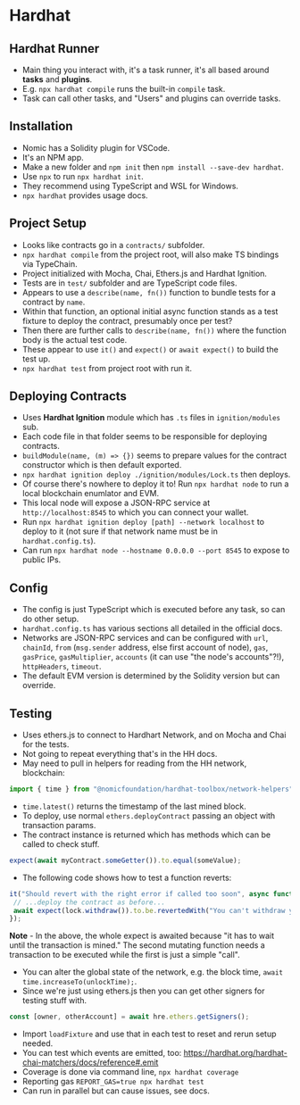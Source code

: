 # Hardhat

## Hardhat Runner

 - Main thing you interact with, it's a task runner, it's all based around **tasks** and **plugins**.
 - E.g. `npx hardhat compile` runs the built-in `compile` task.
 - Task can call other tasks, and "Users" and plugins can override tasks.

## Installation

 - Nomic has a Solidity plugin for VSCode.
 - It's an NPM app.
 - Make a new folder and `npm init` then `npm install --save-dev hardhat`.
 - Use `npx` to run `npx hardhat init`.
 - They recommend using TypeScript and WSL for Windows.
 - `npx hardhat` provides usage docs.

## Project Setup

 - Looks like contracts go in a `contracts/` subfolder.
 - `npx hardhat compile` from the project root, will also make TS bindings via TypeChain.
 - Project initialized with Mocha, Chai, Ethers.js and Hardhat Ignition.
 - Tests are in `test/` subfolder and are TypeScript code files.
 - Appears to use a `describe(name, fn())` function to bundle tests for a contract by `name`.
 - Within that function, an optional initial async function stands as a test fixture to deploy the contract, presumably once per test?
 - Then there are further calls to `describe(name, fn())` where the function body is the actual test code.
 - These appear to use `it()` and `expect()` or `await expect()` to build the test up.
 - `npx hardhat test` from project root with run it.

## Deploying Contracts

 - Uses **Hardhat Ignition** module which has `.ts` files in `ignition/modules` sub.
 - Each code file in that folder seems to be responsible for deploying contracts.
 - `buildModule(name, (m) => {})` seems to prepare values for the contract constructor which is then default exported.
 - `npx hardhat ignition deploy ./ignition/modules/Lock.ts` then deploys.
 - Of course there's nowhere to deploy it to! Run `npx hardhat node` to run a local blockchain enumlator and EVM.
 - This local node will expose a JSON-RPC service at `http://localhost:8545` to which you can connect your wallet.
 - Run `npx hardhat ignition deploy [path] --network localhost` to deploy to it (not sure if that network name must be in `hardhat.config.ts`).
 - Can run `npx hardhat node --hostname 0.0.0.0 --port 8545` to expose to public IPs.

## Config

 - The config is just TypeScript which is executed before any task, so can do other setup.
 - `hardhat.config.ts` has various sections all detailed in the official docs.
 - Networks are JSON-RPC services and can be configured with `url`, `chainId`, `from` (`msg.sender` address, else first account of node), `gas`, `gasPrice`, `gasMultiplier`, `accounts` (it can use "the node's accounts"?!), `httpHeaders`, `timeout`.
 - The default EVM version is determined by the Solidity version but can override.

## Testing

 - Uses ethers.js to connect to Hardhart Network, and on Mocha and Chai for the tests.
 - Not going to repeat everything that's in the HH docs.
 - May need to pull in helpers for reading from the HH network, blockchain:

 ```js
 import { time } from "@nomicfoundation/hardhat-toolbox/network-helpers";
 ```

 - `time.latest()` returns the timestamp of the last mined block.
 - To deploy, use normal `ethers.deployContract` passing an object with transaction params.
 - The contract instance is returned which has methods which can be called to check stuff.

 ```js
 expect(await myContract.someGetter()).to.equal(someValue);
 ```

 - The following code shows how to test a function reverts:

 ```js
 it("Should revert with the right error if called too soon", async function () {
  // ...deploy the contract as before...
  await expect(lock.withdraw()).to.be.revertedWith("You can't withdraw yet");
});
```

**Note** - In the above, the whole expect is awaited because "it has to wait until the transaction is mined." The second mutating function needs a transaction to be executed while the first is just a simple "call".

 - You can alter the global state of the network, e.g. the block time, `await time.increaseTo(unlockTime);`.
 - Since we're just using ethers.js then you can get other signers for testing stuff with.

```js
const [owner, otherAccount] = await hre.ethers.getSigners();
```

 - Import `loadFixture` and use that in each test to reset and rerun setup needed.
 - You can test which events are emitted, too: https://hardhat.org/hardhat-chai-matchers/docs/reference#.emit
 - Coverage is done via command line, `npx hardhat coverage`
 - Reporting gas `REPORT_GAS=true npx hardhat test`
 - Can run in parallel but can cause issues, see docs.

 